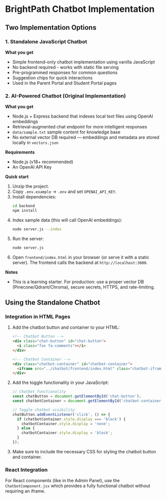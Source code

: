 # BrightPath Chatbot Implementation

## Two Implementation Options

### 1. Standalone JavaScript Chatbot
**What you get**
- Simple frontend-only chatbot implementation using vanilla JavaScript
- No backend required - works with static file serving
- Pre-programmed responses for common questions
- Suggestion chips for quick interactions
- Used in the Parent Portal and Student Portal pages

### 2. AI-Powered Chatbot (Original Implementation)
**What you get**
- Node.js + Express backend that indexes local text files using OpenAI embeddings
- Retrieval-augmented chat endpoint for more intelligent responses
- `data/sample.txt` sample content for knowledge base
- No external vector DB required — embeddings and metadata are stored locally in `vectors.json`

**Requirements**
- Node.js (v18+ recommended)
- An OpenAI API Key

**Quick start**
1. Unzip the project.
2. Copy `.env.example` → `.env` and set `OPENAI_API_KEY`.
3. Install dependencies:
   ```bash
   cd backend
   npm install
   ```
4. Index sample data (this will call OpenAI embeddings):
   ```bash
   node server.js --index
   ```
5. Run the server:
   ```bash
   node server.js
   ```
6. Open `frontend/index.html` in your browser (or serve it with a static server). The frontend calls the backend at `http://localhost:3000`.

**Notes**
- This is a learning starter. For production: use a proper vector DB (Pinecone/Qdrant/Chroma), secure secrets, HTTPS, and rate-limiting.

## Using the Standalone Chatbot

### Integration in HTML Pages

1. Add the chatbot button and container to your HTML:
   ```html
   <!-- Chatbot Button -->
   <div class="chat-button" id="chat-button">
     <i class="fas fa-comments"></i>
   </div>

   <!-- Chatbot Container -->
   <div class="chatbot-container" id="chatbot-container">
     <iframe src="../chatbot/frontend/index.html" class="chatbot-iframe" id="chatbot-iframe" allow="microphone"></iframe>
   </div>
   ```

2. Add the toggle functionality in your JavaScript:
   ```javascript
   // Chatbot functionality
   const chatButton = document.getElementById('chat-button');
   const chatbotContainer = document.getElementById('chatbot-container');

   // Toggle chatbot visibility
   chatButton.addEventListener('click', () => {
     if (chatbotContainer.style.display === 'block') {
       chatbotContainer.style.display = 'none';
     } else {
       chatbotContainer.style.display = 'block';
     }
   });
   ```

3. Make sure to include the necessary CSS for styling the chatbot button and container.

### React Integration

For React components (like in the Admin Panel), use the `ChatbotComponent.jsx` which provides a fully functional chatbot without requiring an iframe.